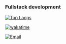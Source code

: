 ### Fullstack development

[![Top Langs](https://github-readme-stats.vercel.app/api/top-langs/?username=AlekseiSamoilov&layout=compact)](https://github.com/AlekseiSamoilov/github-readme-stats)

<!--START_SECTION:waka-->
[![wakatime](https://wakatime.com/badge/user/a155ba27-64f5-45a5-a7c9-9f80867d6e28.svg?style=for-the-badge)](https://wakatime.com/@a155ba27-64f5-45a5-a7c9-9f80867d6e28)
<!--END_SECTION:waka-->

[![Email](https://img.shields.io/badge/Email-D14836?style=flat-square&logo=gmail&logoColor=white)](mailto:callmealexsam@gmail.com)

